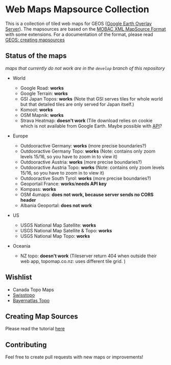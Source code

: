 # Web Maps Mapsource Collection
This is a collection of tiled web maps for GEOS ([Google Earth Overlay Server](https://github.com/grst/geos/)). 
The mapsources are based on the [MOBAC XML MapSource Format](http://mobac.sourceforge.net/wiki/index.php/Custom_XML_Map_Sources) with some extensions. For a documentation of the format, please read [GEOS: creating mapsources](https://github.com/grst/geos#creating-mapsources)

## Status of the maps
*maps that currently do not work are in the `develop` branch of this repository*

* World
  * Google Road: **works**
  * Google Terrain: **works**
  * GSI Japan Topos: **works** (Note that GSI serves tiles for whole world but that detailed tiles are only served for Japan itself.)
  * Komoot: **works**
  * OSM Mapnik: **works**
  * Strava Heatmap: **doesn't work** (Tile download relies on cookie which is not available from Google Earth. Maybe possible with [API](http://strava.github.io/api/v3/heatmaps/)?

* Europe
  * Outdooractive Germany: **works** (more precise boundaries?)
  * Outdooractive Germany Topo: **works** (Note: contains only zoom levels 15/16, so you have to zoom in to view it)
  * Outdooractive Austria: **works** (more precise boundaries?)
  * Outdooractive Austria Topo: **works** (Note: contains only zoom levels 15/16, so you have to zoom in to view it)
  * Outdooractive South Tyrol: **works** (more precise boundaries?)
  * Geoportail France: **works**/**needs API key**
  * Kompass: **works**
  * OSM 4umaps: **does not work, because server sends no CORS header**
  * Albania Geoportal: **does not work**

* US
  * USGS National Map Satellite: **works**
  * USGS National Map Satellite & Topo: **works**
  * USGS National Map Topo: **works**

* Oceania 
  * NZ topo: **doesn't work** (Tileserver return 404 when outside their web app, topomap.co.nz: uses different tile grid. )


## Wishlist
* Canada Topo Maps
* [Swisstopo](http://map.geo.admin.ch)
* [Bayernatlas Topo](https://geoportal.bayern.de/bayernatlas/index.html?X=5253240.74&Y=4380640.88&zoom=10&lang=de&topic=ba&bgLayer=tk&layers_opacity=0.2,0.25&layers=lod,e528a2a8-44e7-46e9-9069-1a8295b113b5&catalogNodes=122)

## Creating Map Sources
Please read the tutorial [here](https://github.com/grst/geos#creating-mapsources)

## Contributing
Feel free to create pull requests with new maps or improvements! 
